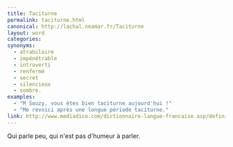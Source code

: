 ```yaml
---
title: Taciturne
permalink: taciturne.html
canonical: http://lachal.neamar.fr/Taciturne
layout: word
categories:
synonyms:
  - atrabilaire
  - impénétrable
  - introverti
  - renfermé
  - secret
  - silencieux
  - sombre.
examples:
  - "M Souzy, vous êtes bien taciturne aujourd'hui !"
  - "Me revoici après une longue période taciturne."
link: http://www.mediadico.com/dictionnaire-langue-francaise.asp/definition/Taciturne/2005
---
```


Qui parle peu, qui n'est pas d'humeur à parler.

